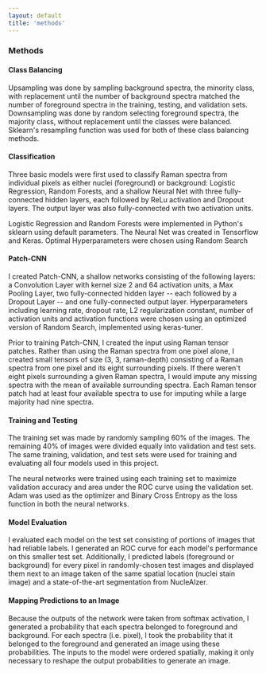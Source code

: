 ```yaml
---
layout: default
title: 'methods'
---
```


### Methods 

#### Class Balancing
Upsampling was done by sampling background spectra, the minority class, with replacement until the number of background spectra matched the number of foreground spectra in the training, testing, and validation sets. Downsampling was done by random selecting foreground spectra, the majority class, without replacement until the classes were balanced. Sklearn's resampling function was used for both of these class balancing methods.


#### Classification
Three basic models were first used to classify Raman spectra from individual pixels as either nuclei (foreground) or background: Logistic Regression, Random Forests, and a shallow Neural Net with three fully-connected hidden layers, each followed by ReLu activation and Dropout layers. The output layer was also fully-connected with two activation units. 

Logistic Regression and Random Forests were implemented in Python's sklearn using default parameters. The Neural Net was created in Tensorflow and Keras. Optimal Hyperparameters were chosen using Random Search


#### Patch-CNN
I created Patch-CNN, a shallow networks consisting of the following layers: a Convolution Layer with kernel size 2 and 64 activation units, a Max Pooling Layer, two fully-connected hidden layer -- each followed by a Dropout Layer -- and one fully-connected output layer.   Hyperparameters including learning rate, dropout rate, L2 regularization constant,  number of activation units and activation functions were chosen using an optimized version of Random Search, implemented using keras-tuner. 

Prior to training Patch-CNN, I created the input using Raman tensor patches.  Rather than using the Raman spectra from one pixel alone, I created small tensors of size (3, 3, raman-depth) consisting of a Raman spectra from one pixel and its eight surrounding pixels. If there weren't eight pixels surrounding a given Raman spectra, I would impute any missing spectra with the mean of available surrounding spectra. Each Raman tensor patch had at least four available spectra to use for imputing while a large majority had nine spectra. 

#### Training and Testing
The training set was made by randomly sampling 60\% of the images. The remaining 40\% of images were divided equally into validation and test sets. The same training, validation, and test sets were used for training and evaluating all four models used in this project. 

The neural networks were trained using each training set to maximize validation accuracy and area under the ROC curve using the validation set. Adam was used as the optimizer and Binary Cross Entropy as the loss function in both the neural networks.


#### Model Evaluation
I evaluated each model on the test set consisting of portions of images that had reliable labels. I generated an ROC curve for each model's performance on this smaller test set.  Additionally, I predicted labels (foreground or background) for every pixel in randomly-chosen test images and displayed them next to an image taken of the same spatial location (nuclei stain image) and a state-of-the-art segmentation from NucleAIzer. 

#### Mapping Predictions to an Image
Because the outputs of the network were taken from softmax activation, I generated a probability that each spectra belonged to foreground and background. For each spectra (i.e. pixel), I took the probability that it belonged to the foreground and generated an image using these probabilities. The inputs to the model were ordered spatially, making it only necessary to reshape the output probabilities to generate an image. 
